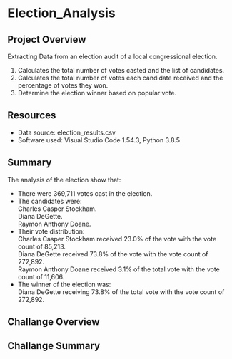 # Election_Analysis
## Project Overview
Extracting Data from an election audit of a local congressional election.

1. Calculates the total number of votes casted and the list of candidates.
2. Calculates the total number of votes each candidate received and the percentage of votes they won.
3. Determine the election winner based on popular vote.

## Resources
- Data source: election_results.csv
- Software used: Visual Studio Code 1.54.3, Python 3.8.5

## Summary
The analysis of the election show that:
- There were 369,711 votes cast in the election.
- The candidates were:<br/>
     Charles Casper Stockham.<br/> 
     Diana DeGette.<br/> 
     Raymon Anthony Doane.<br/> 
- Their vote distribution:<br/>
     Charles Casper Stockham received 23.0% of the vote with the vote count of 85,213.<br/> 
     Diana DeGette received  73.8% of the vote with the vote count of 272,892. <br/>
     Raymon Anthony Doane received  3.1% of the total vote with the vote count of 11,606. <br/>
- The winner of the election was: <br/>
     Diana DeGette receiving 73.8% of the total vote with the vote count of 272,892.<br/>
## Challange Overview
## Challange Summary
